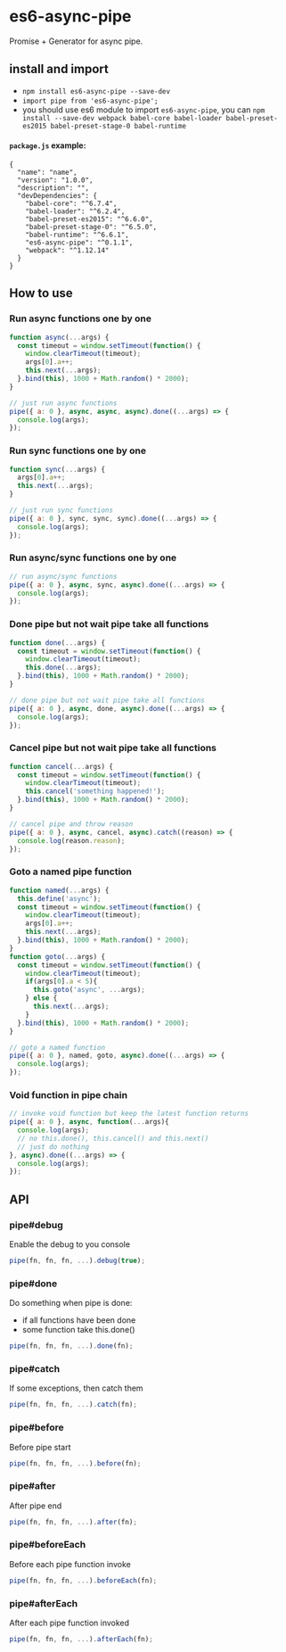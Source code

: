# es6-async-pipe
Promise + Generator for async pipe.


## install and import
* `npm install es6-async-pipe --save-dev`
* `import pipe from 'es6-async-pipe';`
* you should use es6 module to import `es6-async-pipe`, you can `npm install --save-dev webpack babel-core babel-loader babel-preset-es2015 babel-preset-stage-0 babel-runtime`

#### `package.js` example:
```
{
  "name": "name",
  "version": "1.0.0",
  "description": "",
  "devDependencies": {
    "babel-core": "^6.7.4",
    "babel-loader": "^6.2.4",
    "babel-preset-es2015": "^6.6.0",
    "babel-preset-stage-0": "^6.5.0",
    "babel-runtime": "^6.6.1",
    "es6-async-pipe": "^0.1.1",
    "webpack": "^1.12.14"
  }
}
```

## How to use

### Run async functions one by one
``` javascript
function async(...args) {
  const timeout = window.setTimeout(function() {
    window.clearTimeout(timeout);
    args[0].a++;
    this.next(...args);
  }.bind(this), 1000 + Math.random() * 2000);
}

// just run async functions
pipe({ a: 0 }, async, async, async).done((...args) => {
  console.log(args);
});
```

### Run sync functions one by one
``` javascript
function sync(...args) {
  args[0].a++;
  this.next(...args);
}

// just run sync functions
pipe({ a: 0 }, sync, sync, sync).done((...args) => {
  console.log(args);
});
```

### Run async/sync functions one by one
``` javascript
// run async/sync functions
pipe({ a: 0 }, async, sync, async).done((...args) => {
  console.log(args);
});
```

### Done pipe but not wait pipe take all functions
``` javascript
function done(...args) {
  const timeout = window.setTimeout(function() {
    window.clearTimeout(timeout);
    this.done(...args);
  }.bind(this), 1000 + Math.random() * 2000);
}

// done pipe but not wait pipe take all functions
pipe({ a: 0 }, async, done, async).done((...args) => {
  console.log(args);
});
```

### Cancel pipe but not wait pipe take all functions
``` javascript
function cancel(...args) {
  const timeout = window.setTimeout(function() {
    window.clearTimeout(timeout);
    this.cancel('something happened!');
  }.bind(this), 1000 + Math.random() * 2000);
}

// cancel pipe and throw reason
pipe({ a: 0 }, async, cancel, async).catch((reason) => {
  console.log(reason.reason);
});
```

### Goto a named pipe function
``` javascript
function named(...args) {
  this.define('async');
  const timeout = window.setTimeout(function() {
    window.clearTimeout(timeout);
    args[0].a++;
    this.next(...args);
  }.bind(this), 1000 + Math.random() * 2000);
}
function goto(...args) {
  const timeout = window.setTimeout(function() {
    window.clearTimeout(timeout);
    if(args[0].a < 5){
      this.goto('async', ...args);
    } else {
      this.next(...args);
    }
  }.bind(this), 1000 + Math.random() * 2000);
}

// goto a named function
pipe({ a: 0 }, named, goto, async).done((...args) => {
  console.log(args);
});
```

### Void function in pipe chain
``` javascript
// invoke void function but keep the latest function returns
pipe({ a: 0 }, async, function(...args){
  console.log(args);
  // no this.done(), this.cancel() and this.next()
  // just do nothing
}, async).done((...args) => {
  console.log(args);
});
```

## API
### pipe#debug
Enable the debug to you console
``` javascript
pipe(fn, fn, fn, ...).debug(true);
```

### pipe#done
Do something when pipe is done:
* if all functions have been done
* some function take this.done()
``` javascript
pipe(fn, fn, fn, ...).done(fn);
```

### pipe#catch
If some exceptions, then catch them
``` javascript
pipe(fn, fn, fn, ...).catch(fn);
```

### pipe#before
Before pipe start
``` javascript
pipe(fn, fn, fn, ...).before(fn);
```

### pipe#after
After pipe end
``` javascript
pipe(fn, fn, fn, ...).after(fn);
```

### pipe#beforeEach
Before each pipe function invoke
``` javascript
pipe(fn, fn, fn, ...).beforeEach(fn);
```

### pipe#afterEach
After each pipe function invoked
``` javascript
pipe(fn, fn, fn, ...).afterEach(fn);
